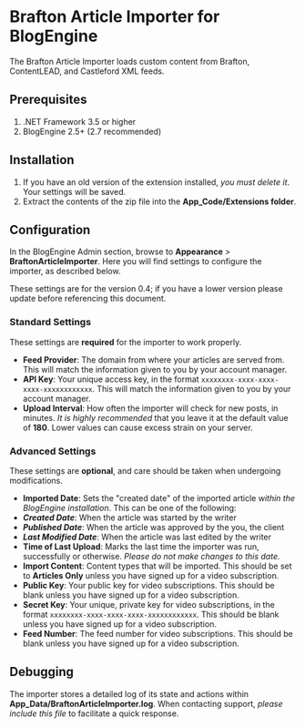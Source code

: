 Brafton Article Importer for BlogEngine
==
The Brafton Article Importer loads custom content from Brafton, ContentLEAD, and Castleford XML feeds.

## Prerequisites ##
1. .NET Framework 3.5 or higher
2. BlogEngine 2.5+ (2.7 recommended)

## Installation ##
1. If you have an old version of the extension installed, *you must delete it*. Your settings will be saved.
2. Extract the contents of the zip file into the **App_Code/Extensions folder**.

## Configuration ##
In the BlogEngine Admin section, browse to **Appearance** > **BraftonArticleImporter**. Here you will find settings to configure the importer, as described below.

These settings are for the version 0.4; if you have a lower version please update before referencing this document.

### Standard Settings ###
These settings are **required** for the importer to work properly.

- **Feed Provider**: The domain from where your articles are served from. This will match the information given to you by your account manager.
- **API Key**: Your unique access key, in the format `xxxxxxxx-xxxx-xxxx-xxxx-xxxxxxxxxxxx`. This will match the information given to you by your account manager.
- **Upload Interval**: How often the importer will check for new posts, in minutes. *It is highly recommended* that you leave it at the default value of **180**. Lower values can cause excess strain on your server.

### Advanced Settings ###
These settings are **optional**, and care should be taken when undergoing modifications.

- **Imported Date**: Sets the "created date" of the imported article *within the BlogEngine installation*. This can be one of the following:
 - ***Created Date***: When the article was started by the writer
 - ***Published Date***: When the article was approved by the you, the client
 - ***Last Modified Date***: When the article was last edited by the writer
- **Time of Last Upload**: Marks the last time the importer was run, successfully or otherwise. *Please do not make changes to this date.*
- **Import Content**: Content types that will be imported. This should be set to **Articles Only** unless you have signed up for a video subscription.
- **Public Key**: Your public key for video subscriptions. This should be blank unless you have signed up for a video subscription.
- **Secret Key**: Your unique, private key for video subscriptions, in the format `xxxxxxxx-xxxx-xxxx-xxxx-xxxxxxxxxxxx`. This should be blank unless you have signed up for a video subscription.
- **Feed Number**: The feed number for video subscriptions. This should be blank unless you have signed up for a video subscription.

## Debugging ##
The importer stores a detailed log of its state and actions within **App_Data/BraftonArticleImporter.log**. When contacting support, *please include this file* to facilitate a quick response.